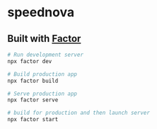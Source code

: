 # speednova

## Built with [Factor](https://factor.dev)

```bash
# Run development server
npx factor dev

# Build production app
npx factor build

# Serve production app
npx factor serve

# build for production and then launch server
npx factor start
```
